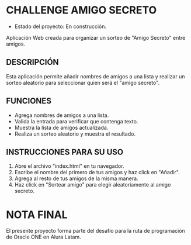 <h1>CHALLENGE AMIGO SECRETO</h1>

- Estado del proyecto: En construcción.

Aplicación Web creada para organizar un sorteo de "Amigo Secreto" entre amigos.

<h2>DESCRIPCIÓN</h2>

Esta aplicación permite añadir nombres de amigos a una lista y realizar un sorteo aleatorio para seleccionar quien será el "amigo secreto".

<h2>FUNCIONES</h2>

- Agrega nombres de amigos a una lista.
- Valida la entrada para verificar que contenga texto.
- Muestra la lista de amigos actualizada.
- Realiza un sorteo aleatorio y muestra el resultado.

<h2>INSTRUCCIONES PARA SU USO</h2>

1. Abre el archivo "index.html" en tu navegador.
2. Escribe el nombre del primero de tus amigos y haz click en "Añadir".
3. Agrega al resto de tus amigos de la misma manera.
4. Haz click en "Sortear amigo" para elegir aleatoriamente al amigo secreto.

<h1>NOTA FINAL</h1>
El presente proyecto forma parte del desafío para la ruta de programación de Oracle ONE en Alura Latam.

